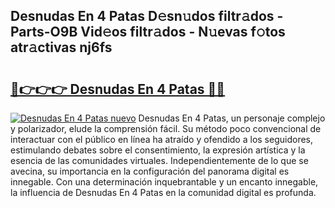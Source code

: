 ## Desnudas En 4 Patas D𝚎sn𝚞dos filtr𝚊dos - Parts-O9B Vid𝚎os filtr𝚊dos - N𝚞evas f𝚘tos atr𝚊ctivas nj6fs

# <h2><a href="http://mb7v7rn.tromn.icu/?c=Desnudas+En+4+Patas">🔗👉👉👉 Desnudas En 4 Patas 🔗🔗</a></h2>

[![Desnudas En 4 Patas nuevo](https://i.imgur.com/pEAQMta.gif)](http://mb7v7rn.tromn.icu/?c=Desnudas+En+4+Patas)
Desnudas En 4 Patas, un personaje complejo y polarizador, elude la comprensión fácil. Su método poco convencional de interactuar con el público en línea ha atraído y ofendido a los seguidores, estimulando debates sobre el consentimiento, la expresión artística y la esencia de las comunidades virtuales. Independientemente de lo que se avecina, su importancia en la configuración del panorama digital es innegable. Con una determinación inquebrantable y un encanto innegable, la influencia de Desnudas En 4 Patas en la comunidad digital es profunda.
